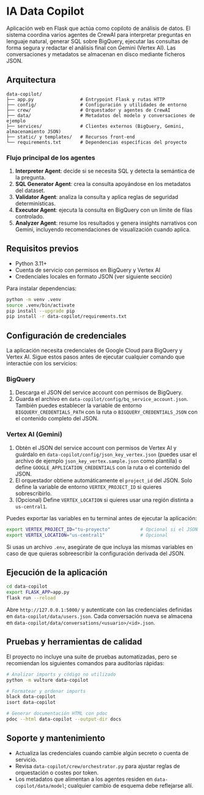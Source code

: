 # IA Data Copilot

Aplicación web en Flask que actúa como copiloto de análisis de datos. El sistema
coordina varios agentes de CrewAI para interpretar preguntas en lenguaje
natural, generar SQL sobre BigQuery, ejecutar las consultas de forma segura y
redactar el análisis final con Gemini (Vertex AI). Las conversaciones y metadatos
se almacenan en disco mediante ficheros JSON.

## Arquitectura

```
data-copilot/
├── app.py                 # Entrypoint Flask y rutas HTTP
├── config/                # Configuración y utilidades de entorno
├── crew/                  # Orquestador y agentes de CrewAI
├── data/                  # Metadatos del modelo y conversaciones de ejemplo
├── services/              # Clientes externos (BigQuery, Gemini, almacenamiento JSON)
├── static/ y templates/   # Recursos front-end
└── requirements.txt       # Dependencias específicas del proyecto
```

### Flujo principal de los agentes

1. **Interpreter Agent**: decide si se necesita SQL y detecta la semántica de la
   pregunta.
2. **SQL Generator Agent**: crea la consulta apoyándose en los metadatos del
   dataset.
3. **Validator Agent**: analiza la consulta y aplica reglas de seguridad
   determinísticas.
4. **Executor Agent**: ejecuta la consulta en BigQuery con un límite de filas
   controlado.
5. **Analyzer Agent**: resume los resultados y genera insights narrativos con
   Gemini, incluyendo recomendaciones de visualización cuando aplica.

## Requisitos previos

- Python 3.11+
- Cuenta de servicio con permisos en BigQuery y Vertex AI
- Credenciales locales en formato JSON (ver siguiente sección)

Para instalar dependencias:

```bash
python -m venv .venv
source .venv/bin/activate
pip install --upgrade pip
pip install -r data-copilot/requirements.txt
```

## Configuración de credenciales

La aplicación necesita credenciales de Google Cloud para BigQuery y Vertex AI.
Sigue estos pasos antes de ejecutar cualquier comando que interactúe con los
servicios:

### BigQuery

1. Descarga el JSON del service account con permisos de BigQuery.
2. Guarda el archivo en `data-copilot/config/bq_service_account.json`. También
   puedes establecer la variable de entorno `BIGQUERY_CREDENTIALS_PATH` con la
   ruta o `BIGQUERY_CREDENTIALS_JSON` con el contenido completo del JSON.

### Vertex AI (Gemini)

1. Obtén el JSON del service account con permisos de Vertex AI y guárdalo en
   `data-copilot/config/json_key_vertex.json` (puedes usar el archivo de ejemplo
   `json_key_vertex.sample.json` como plantilla) o define
   `GOOGLE_APPLICATION_CREDENTIALS` con la ruta o el contenido del JSON.
2. El orquestador obtiene automáticamente el `project_id` del JSON. Solo define
   la variable de entorno `VERTEX_PROJECT_ID` si quieres sobrescribirlo.
3. (Opcional) Define `VERTEX_LOCATION` si quieres usar una región distinta a
   `us-central1`.

Puedes exportar las variables en tu terminal antes de ejecutar la aplicación:

```bash
export VERTEX_PROJECT_ID="tu-proyecto"           # Opcional si el JSON ya lo incluye
export VERTEX_LOCATION="us-central1"             # Opcional
```

Si usas un archivo `.env`, asegúrate de que incluya las mismas variables en caso
de que quieras sobreescribir la configuración derivada del JSON.

## Ejecución de la aplicación

```bash
cd data-copilot
export FLASK_APP=app.py
flask run --reload
```

Abre `http://127.0.0.1:5000/` y autentícate con las credenciales definidas en
`data-copilot/data/users.json`. Cada conversación nueva se almacena en
`data-copilot/data/conversations/<usuario>/<id>.json`.

## Pruebas y herramientas de calidad

El proyecto no incluye una suite de pruebas automatizadas, pero se recomiendan
los siguientes comandos para auditorías rápidas:

```bash
# Analizar imports y código no utilizado
python -m vulture data-copilot

# Formatear y ordenar imports
black data-copilot
isort data-copilot

# Generar documentación HTML con pdoc
pdoc --html data-copilot --output-dir docs
```

## Soporte y mantenimiento

- Actualiza las credenciales cuando cambie algún secreto o cuenta de servicio.
- Revisa `data-copilot/crew/orchestrator.py` para ajustar reglas de orquestación
  o costes por token.
- Los metadatos que alimentan a los agentes residen en `data-copilot/data/model`;
  cualquier cambio de esquema debe reflejarse allí.
